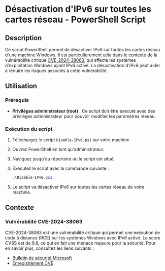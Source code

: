 # Désactivation d'IPv6 sur toutes les cartes réseau - PowerShell Script

## Description

Ce script PowerShell permet de désactiver IPv6 sur toutes les cartes réseau d'une machine Windows. Il est particulièrement utile dans le contexte de la vulnérabilité critique [CVE-2024-38063](https://msrc.microsoft.com/update-guide/vulnerability/CVE-2024-38063), qui affecte les systèmes d'exploitation Windows ayant IPv6 activé. La désactivation d'IPv6 peut aider à réduire les risques associés à cette vulnérabilité.

## Utilisation

### Prérequis

- **Privilèges administrateur (root)** : Ce script doit être exécuté avec des privilèges administrateur pour pouvoir modifier les paramètres réseau.

### Exécution du script

1. Téléchargez le script `Disable-IPv6.ps1` sur votre machine.
2. Ouvrez PowerShell en tant qu'administrateur.
3. Naviguez jusqu'au répertoire où le script est situé.
4. Exécutez le script avec la commande suivante :

   ```powershell
   .\Disable-IPv6.ps1
   ```

5. Le script va désactiver IPv6 sur toutes les cartes réseau de votre machine.

## Contexte

### Vulnérabilité CVE-2024-38063

CVE-2024-38063 est une vulnérabilité critique qui permet une exécution de code à distance (RCE) sur les systèmes Windows avec IPv6 activé. Le score CVSS est de 9.8, ce qui en fait une menace majeure pour la sécurité. Pour en savoir plus, consultez les liens suivants :
- [Bulletin de sécurité Microsoft](https://msrc.microsoft.com/update-guide/vulnerability/CVE-2024-38063)
- [Enregistrement CVE](https://www.cve.org/CVERecord?id=CVE-2024-38063)
